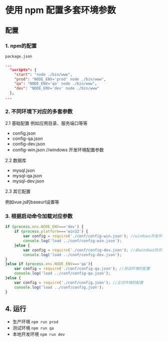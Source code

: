 # 使用 npm 配置多套环境参数

## 配置

### 1. npm的配置
`package.json`

```json
...
  "scripts": {
    "start": "node ./bin/www",
    "prod": "NODE_ENV='prod' node ./bin/www",
    "qa": "NODE_ENV='qa' node ./bin/www",
    "dev": "NODE_ENV='dev' node ./bin/www"
  },
...

```

### 2. 不同环境下对应的多套参数

2.1 基础配置
例如应用目录、服务端口等等

* config.json
* config-qa.json
* config-dev.json
* config-win.json //windows 开发环境配置参数

2.2 数据库

* mysql.json
* mysql-qa.json
* mysql-dev.json

2.3 其它配置

例如vue.js的baseurl设置等

### 3. 根据启动命令加载对应参数

```javascript
if (process.env.NODE_ENV==='dev') {
	if (process.platform==='win32') {
        var config = require('./conf/config-win.json'); //windows开发环境的配置
        console.log('load ../conf/config-win.json');
    }else {
        var config = require('./conf/config-dev.json'); //非windows的开发环境
        console.log('load ../conf/config-dev.json');
}
}else if (process.env.NODE_ENV==='qa'){
	var config = require('./conf/config-qa.json'); //测试环境的配置
	console.log('load ../conf/config-qa.json');
}else {
	var config = require('./conf/config.json'); //正式环境的配置
	console.log('load ../conf/config.json');
}
```

## 4. 运行

* 生产环境 `npm run prod`
* 测试环境 `npm run qa`
* 本地开发环境 `npm run dev`
